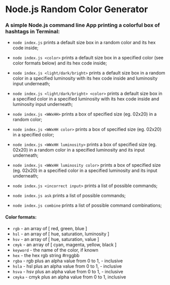 # Node.js Random Color Generator

### A simple Node.js command line App printing a colorful box of hashtags in Terminal:
- `node index.js` prints a default size box in a random color and its hex code inside;
- `node index.js <color>` prints a default size box in a specified color (see color formats below) and its hex code inside;
- `node index.js <light/dark/bright>` prints a default size box in a random color in a specified luminosity with its hex code inside and luminosity input underneath;
- `node index.js <light/dark/bright> <color>` prints a default size box in a specified color in a specified luminosity with its hex code inside and luminosity input underneath;
- `node index.js <WWxHH>` prints a box of specified size (eg. 02x20) in a random color;
- `node index.js <WWxHH color>` prints a box of specified size (eg. 02x20) in a specified color;
- `node index.js <WWxHH luminosity>` prints a box of specified size (eg. 02x20) in a random color in a specified luminosity and its input underneath;
- `node index.js <WWxHH luminosity color>` prints a box of specified size (eg. 02x20) in a specified color in a specified luminosity and its input underneath;

- `node index.js <incorrect input>` prints a list of possible commands;
- `node index.js ask` prints a list of possible commands;
- `node index.js combine` prints a list of possible command combinations;


#### Color formats:
- `rgb` - an array of [ red, green, blue ]
- `hsl` - an array of [ hue, saturation, luminosity ]
- `hsv` - an array of [ hue, saturation, value ]
- `cmyk` - an array of [ cyan, magenta, yellow, black ]
- `keyword` - the name of the color, if known
- `hex` - the hex rgb string #rrggbb
- `rgba` - rgb plus an alpha value from 0 to 1, - inclusive
- `hsla` - hsl plus an alpha value from 0 to 1, - inclusive
- `hsva` - hsv plus an alpha value from 0 to 1, - inclusive
- `cmyka` - cmyk plus an alpha value from 0 to 1, inclusive